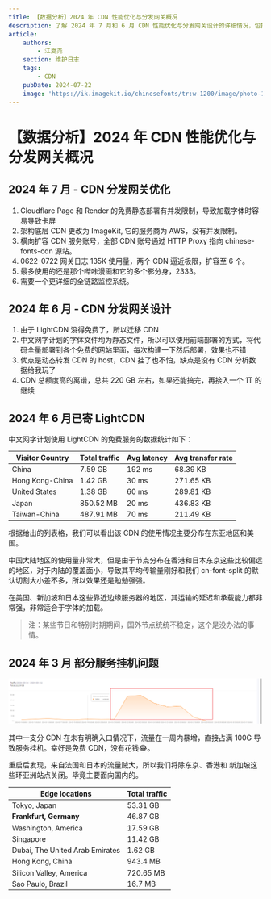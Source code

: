 ```yaml
---
title: 【数据分析】2024 年 CDN 性能优化与分发网关概况
description: 了解 2024 年 7 月和 6 月 CDN 性能优化与分发网关设计的详细情况，包括 Cloudflare Page 和 Render 的并发限制问题、架构底层 CDN 更改为 ImageKit、横向扩容 CDN 服务账号、全链路监控系统需求，以及 LightCDN 的使用数据统计和部分服务挂机问题。分析各地区的 CDN 使用情况和性能表现，特别是东亚和美国地区的流量分布和传输延迟。
article:
    authors:
        - 江夏尧
    section: 维护日志
    tags:
        - CDN
    pubDate: 2024-07-22
    image: 'https://ik.imagekit.io/chinesefonts/tr:w-1200/image/photo-1508804185872-d7badad00f7d.jfif'
---
```


# 【数据分析】2024 年 CDN 性能优化与分发网关概况

## 2024 年 7 月 - CDN 分发网关优化

1. Cloudflare Page 和 Render 的免费静态部署有并发限制，导致加载字体时容易导致卡屏
2. 架构底层 CDN 更改为 ImageKit, 它的服务商为 AWS，没有并发限制。
3. 横向扩容 CDN 服务账号，全部 CDN 账号通过 HTTP Proxy 指向 chinese-fonts-cdn 源站。
4. 0622-0722 网关日志 135K 使用量，两个 CDN 逼近极限，扩容至 6 个。
5. 最多使用的还是那个哔咔漫画和它的多个影分身，2333。
6. 需要一个更详细的全链路监控系统。

## 2024 年 6 月 - CDN 分发网关设计

1. 由于 LightCDN 没得免费了，所以迁移 CDN
2. 中文网字计划的字体文件均为静态文件，所以可以使用前端部署的方式，将代码全量部署到各个免费的网站里面，每次构建一下然后部署，效果也不错
3. 优点是动态转发 CDN 的 host，CDN 挂了也不怕，缺点是没有 CDN 分析数据给我玩了
4. CDN 总额度高的离谱，总共 220 GB 左右，如果还能搞完，再接入一个 1T 的继续

## 2024 年 6 月已寄 LightCDN

中文网字计划使用 LightCDN 的免费服务的数据统计如下：

| Visitor Country | Total traffic | Avg latency | Avg transfer rate |
| --------------- | ------------- | ----------- | ----------------- |
| China           | 7.59 GB       | 192 ms      | 68.39 KB          |
| Hong Kong-China | 1.42 GB       | 30 ms       | 271.65 KB         |
| United States   | 1.38 GB       | 60 ms       | 289.81 KB         |
| Japan           | 850.52 MB     | 20 ms       | 436.83 KB         |
| Taiwan-China    | 487.91 MB     | 70 ms       | 211.49 KB         |

根据给出的列表格，我们可以看出该 CDN 的使用情况主要分布在东亚地区和美国。

中国大陆地区的使用量非常大，但是由于节点分布在香港和日本东京这些比较偏远的地区，对于内陆的覆盖面小，导致其平均传输量刚好和我们 cn-font-split 的默认切割大小差不多，所以效果还是勉勉强强。

在美国、新加坡和日本这些靠近边缘服务器的地区，其运输的延迟和承载能力都非常强，非常适合于字体的加载。

> 注：某些节日和特别时期期间，国外节点统统不稳定，这个是没办法的事情。

## 2024 年 3 月 部分服务挂机问题

![Alt text](../../../assets/202403_CDN.png)

其中一支分 CDN 在未有明确入口情况下，流量在一周内暴增，直接占满 100G 导致服务挂机。幸好是免费 CDN，没有花钱😂。

重启后发现，来自法国和日本的流量贼大，所以我们将除东京、香港和 新加坡这些环亚洲站点关闭。毕竟主要面向国内的。

| Edge locations                   | Total traffic |
|---------------------------------|---------------|
| Tokyo, Japan                    | 53.31 GB      |
| **Frankfurt, Germany**          | 46.87 GB      |
| Washington, America             | 17.59 GB      |
| Singapore                       | 11.42 GB      |
| Dubai, The United Arab Emirates | 1.62 GB       |
| Hong Kong, China                | 943.4 MB      |
| Silicon Valley, America         | 720.65 MB     |
| Sao Paulo, Brazil               | 16.7 MB       |
